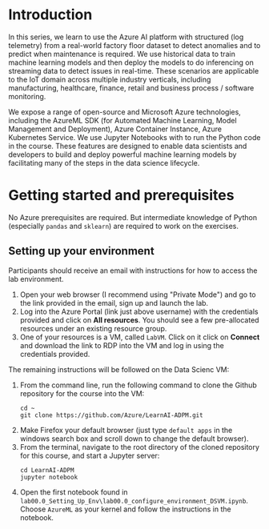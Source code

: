 # Introduction 

In this series, we learn to use the Azure AI platform with structured (log telemetry) from a real-world factory floor dataset to detect anomalies and to predict when maintenance is required. We use historical data to train machine learning models and then deploy the models to do inferencing on streaming data to detect issues in real-time. These scenarios are applicable to the IoT domain across multiple industry verticals, including manufacturing, healthcare, finance, retail and business process / software monitoring.

We expose a range of open-source and Microsoft Azure technologies, including the AzureML SDK (for Automated Machine Learning, Model Management and Deployment), Azure Container Instance, Azure Kubernetes Service. We use Jupyter Notebooks with to run the Python code in the course. These features are designed to enable data scientists and developers to build and deploy powerful machine learning models by facilitating many of the steps in the data science lifecycle.

# Getting started and prerequisites

No Azure prerequisites are required. But intermediate knowledge of Python (especially `pandas` and `sklearn`) are required to work on the exercises.

## Setting up your environment

Participants should receive an email with instructions for how to access the lab environment.

1. Open your web browser (I recommend using "Private Mode") and go to the link provided in the email, sign up and launch the lab. 
1. Log into the Azure Portal (link just above username) with the credentials provided and click on **All resources**. You should see a few pre-allocated resources under an existing resource group.
1. One of your resources is a VM, called `LabVM`. Click on it click on **Connect** and download the link to RDP into the VM and log in using the credentials provided.

The remaining instructions will be followed on the Data Scienc VM:

1. From the command line, run the following command to clone the Github repository for the course into the VM:
    ~~~~
    cd ~
    git clone https://github.com/Azure/LearnAI-ADPM.git
    ~~~~
1. Make Firefox your default browser (just type `default apps` in the windows search box and scroll down to change the default browser).
1. From the terminal, navigate to the root directory of the cloned repository for this course, and start a Jupyter server:
    ~~~~
    cd LearnAI-ADPM
    jupyter notebook
    ~~~~
1. Open the first notebook found in `lab00.0_Setting_Up_Env\lab00.0_configure_environment_DSVM.ipynb`. Choose `AzureML` as your kernel and follow the instructions in the notebook.
